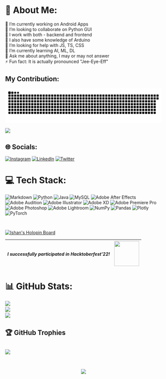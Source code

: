 # 💫 About Me:

🔭 I’m currently working on Android Apps <br>
👯 I’m looking to collaborate on Python GUI <br>
💫 I work with both - backend and frontend <br>
🤖 I also have some knowledge of Arduino <br>
🤝 I’m looking for help with JS, TS, CSS <br>
🌱 I’m currently learning AI, ML, DL <br>
💬 Ask me about anything, I may or may not answer <br>
⚡ Fun fact: It is actually pronounced "Jee-Eye-Eff" <br>

## My Contribution:
<p>
<img src="https://github.com/IshanJ25/IshanJ25/blob/output/snek.svg">
</p>
<p>
  <img src="https://github-readme-activity-graph.cyclic.app/graph?username=IshanJ25&custom_title=My%20GitHub%20activity%20this%20month&hide_border=true&theme=github-compact&area=true&point=72DF89">
</p>

## 🌐 Socials:
[![Instagram](https://img.shields.io/badge/Instagram-%23E4405F.svg?logo=Instagram&logoColor=white)](https://www.instagram.com/ishaaaaan_ji/?theme=dark) [![LinkedIn](https://img.shields.io/badge/LinkedIn-%230077B5.svg?logo=linkedin&logoColor=white)](https://linkedin.com/in/ishan-jindal-46ab3321a) [![Twitter](https://img.shields.io/badge/Twitter-%231DA1F2.svg?logo=Twitter&logoColor=white)](https://twitter.com/15H4N_J) 

# 💻 Tech Stack:
![Markdown](https://img.shields.io/badge/markdown-%23000000.svg?style=flat&logo=markdown&logoColor=white) ![Python](https://img.shields.io/badge/python-3670A0?style=flat&logo=python&logoColor=ffdd54) ![Java](https://img.shields.io/badge/java-%23ED8B00.svg?style=flat&logo=java&logoColor=white) ![MySQL](https://img.shields.io/badge/mysql-%2300f.svg?style=flat&logo=mysql&logoColor=white) ![Adobe After Effects](https://img.shields.io/badge/Adobe%20After%20Effects-9999FF.svg?style=flat&logo=Adobe%20After%20Effects&logoColor=white) ![Adobe Audition](https://img.shields.io/badge/Adobe%20Audition-9999FF.svg?style=flat&logo=Adobe%20Audition&logoColor=white) ![Adobe Illustrator](https://img.shields.io/badge/adobeillustrator-%23FF9A00.svg?style=flat&logo=adobeillustrator&logoColor=white) ![Adobe XD](https://img.shields.io/badge/Adobe%20XD-470137?style=flat&logo=Adobe%20XD&logoColor=#FF61F6) ![Adobe Premiere Pro](https://img.shields.io/badge/Adobe%20Premiere%20Pro-9999FF.svg?style=flat&logo=Adobe%20Premiere%20Pro&logoColor=white) ![Adobe Photoshop](https://img.shields.io/badge/adobephotoshop-%2331A8FF.svg?style=flat&logo=adobephotoshop&logoColor=white) ![Adobe Lightroom](https://img.shields.io/badge/Adobe%20Lightroom-31A8FF.svg?style=flat&logo=Adobe%20Lightroom&logoColor=white) ![NumPy](https://img.shields.io/badge/numpy-%23013243.svg?style=flat&logo=numpy&logoColor=white) ![Pandas](https://img.shields.io/badge/pandas-%23150458.svg?style=flat&logo=pandas&logoColor=white) ![Plotly](https://img.shields.io/badge/Plotly-%233F4F75.svg?style=flat&logo=plotly&logoColor=white) ![PyTorch](https://img.shields.io/badge/PyTorch-%23EE4C2C.svg?style=flat&logo=PyTorch&logoColor=white)

<br>
<p><a href="https://holopin.io/@ishan_j">
  <img src="https://holopin.me/ishan_j" alt="Ishan's Holopin Board">
</a></p>


| <b><i>     I successfully participated in Hacktoberfest'22!     </b></i> | <img src="https://user-images.githubusercontent.com/86649457/200374424-566dcd2d-3684-48f4-81b7-b74e294e1269.png" height="80" width="80"> |
|----------|----------|


# 📊 GitHub Stats:
![](https://github-readme-stats.vercel.app/api?username=IshanJ25&theme=algolia&hide_border=false&include_all_commits=true&count_private=true)<br/>
![](https://github-readme-streak-stats.herokuapp.com/?user=IshanJ25&theme=algolia&hide_border=false)<br/>
![](https://github-readme-stats.vercel.app/api/top-langs/?username=IshanJ25&theme=algolia&hide_border=false&include_all_commits=true&count_private=true&layout=compact)

## 🏆 GitHub Trophies
![](https://github-profile-trophy.vercel.app/?username=IshanJ25&theme=tokyonight&no-frame=false&no-bg=false&margin-w=4)
<br><br>
---
<p align="center">
  <a href="https://visitcount.itsvg.in">
    <img src="https://visitcount.itsvg.in/api?id=IshanJ25&icon=8&color=0&pretty=true" height="40">
  </a>
</p>
